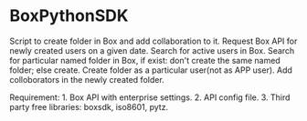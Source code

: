 # BoxPythonSDK
Script to create folder in Box and add collaboration to it.
Request Box API for newly created users on a given date.
Search for active users in Box.
Search for particular named folder in Box, if exist: don't create the same named folder; else create.
Create folder as a particular user(not as APP user).
Add colloborators in the newly created folder.

Requirement: 1. Box API with enterprise settings.
2. API config file.
3. Third party free libraries: boxsdk, iso8601, pytz.


